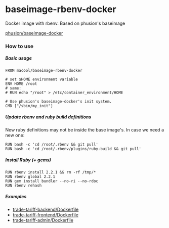 baseimage-rbenv-docker
======================

Docker image with rbenv. Based on phusion's baseimage

[phusion/baseimage-docker](https://github.com/phusion/baseimage-docker)

### How to use
##### Basic usage
```
FROM macool/baseimage-rbenv-docker

# set $HOME environment variable
ENV HOME /root
# same:
# RUN echo "/root" > /etc/container_environment/HOME

# Use phusion's baseimage-docker's init system.
CMD ["/sbin/my_init"]
```

##### Update rbenv and ruby build definitions
New ruby definitions may not be inside the base image's. In case we need a new one:
```
RUN bash -c 'cd /root/.rbenv && git pull'
RUN bash -c 'cd /root/.rbenv/plugins/ruby-build && git pull'
```

##### Install Ruby (+ gems)
```
RUN rbenv install 2.2.1 && rm -rf /tmp/*
RUN rbenv global 2.2.1
RUN gem install bundler --no-ri --no-rdoc
RUN rbenv rehash
```

##### Examples
- [trade-tariff-backend/Dockerfile](https://github.com/bitzesty/trade-tariff-backend/blob/tariff-docker/Dockerfile)
- [trade-tariff-frontend/Dockerfile](https://github.com/bitzesty/trade-tariff-frontend/blob/tariff-docker/Dockerfile)
- [trade-tariff-admin/Dockerfile](https://github.com/bitzesty/trade-tariff-admin/blob/tariff-docker/Dockerfile)
